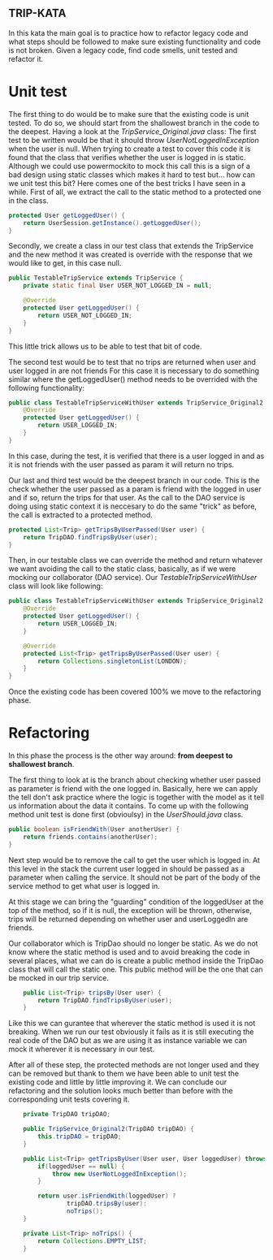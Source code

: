 ## TRIP-KATA ##

In this kata the main goal is to practice how to refactor legacy code and what steps should be
followed to make sure existing functionality and code is not broken.
Given a legacy code, find code smells, unit tested and refactor it.

# Unit test #
The first thing to do would be to make sure that the existing code is unit tested. To do so, we should start from the shallowest branch in the code to the deepest.
Having a look at the *TripService_Original.java* class:
The first test to be written would be that it should throw *UserNotLoggedInException* when the user is null.
When trying to create a test to cover this code it is found that the class that verifies whether
the user is logged in is static. Although we could use powermockito to mock this call this is a sign
of a bad design using static classes which makes it hard to test but... how can we unit test this bit?
Here comes one of the best tricks I have seen in a while.
First of all, we extract the call to the static method to a protected one in the class.
```java
protected User getLoggedUser() {
    return UserSession.getInstance().getLoggedUser();
}
```

Secondly, we create a class in our test class that extends the TripService and the new method
it was created is override with the response that we would like to get, in this case null.

```java
public TestableTripService extends TripService {
    private static final User USER_NOT_LOGGED_IN = null;

    @Override
    protected User getLoggedUser() {
        return USER_NOT_LOGGED_IN;
    }
}
```

This little trick allows us to be able to test that bit of code.

The second test would be to test that no trips are returned when user and user logged in are not friends
For this case it is necessary to do something similar where the getLoggedUser() method needs to be
overrided with the following functionality:

```java
public class TestableTripServiceWithUser extends TripService_Original2 {
    @Override
    protected User getLoggedUser() {
        return USER_LOGGED_IN;
    }
}
```

In this case, during the test, it is verified that there is a user logged in and
as it is not friends with the user passed as param it will return no trips.

Our last and third test would be the deepest branch in our code. This is
the check whether the user passed as a param is friend with the logged in user
and if so, return the trips for that user.
As the call to the DAO service is doing using static context it is neccesary
to do the same "trick" as before, the call is extracted to a protected method.

```java
protected List<Trip> getTripsByUserPassed(User user) {
    return TripDAO.findTripsByUser(user);
}
```

Then, in our testable class we can override the method and return whatever we want
avoiding the call to the static class, basically, as if we were mocking our
collaborator (DAO service). Our *TestableTripServiceWithUser* class will look like following:

```java
public class TestableTripServiceWithUser extends TripService_Original2 {
	@Override
	protected User getLoggedUser() {
	    return USER_LOGGED_IN;
	}

	@Override
	protected List<Trip> getTripsByUserPassed(User user) {
	    return Collections.singletonList(LONDON);
	}
}
```

Once the existing code has been covered 100% we move to the refactoring phase.

# Refactoring #
In this phase the process is the other way around: **from deepest to shallowest branch**.

The first thing to look at is the branch about checking whether user passed
as parameter is friend with the one logged in. Basically, here we can apply the
tell don't ask practice where the logic is together with the model as it tell us
information about the data it contains. To come up with the following method unit test
is done first (obvioulsy) in the *UserShould.java* class.

```java
public boolean isFriendWith(User anotherUser) {
    return friends.contains(anotherUser);
}
```

Next step would be to remove the call to get the user which is logged in.
At this level in the stack the current user logged in should be passed as
a parameter when calling the service. It should not be part of the body of the
service method to get what user is logged in.

At this stage we can bring the "guarding" condition of the loggedUser at the top
of the method, so if it is null, the exception will be thrown, otherwise,
trips will be returned depending on whether user and userLoggedIn are friends.

Our collaborator which is TripDao should no longer be static. As
we do not know where the static method is used and to avoid breaking the code
in several places, what we can do is create a public method inside the TripDao class
that will call the static one. This public method will be the one that can be mocked
in our trip service.

```java
    public List<Trip> tripsBy(User user) {
        return TripDAO.findTripsByUser(user);
    }
```

Like this we can gurantee that wherever the static method is used it is not breaking.
When we run our test obviously it fails as it is still executing the real code of the
DAO but as we are using it as instance variable we can mock it wherever it is
necessary in our test.

After all of these step, the protected methods are not longer used and they
can be removed but thank to them we have been able to unit test the existing code
and little by little improving it.
We can conclude our refactoring and the solution looks
much better than before with the corresponding unit tests covering it.

```java
    private TripDAO tripDAO;

	public TripService_Original2(TripDAO tripDAO) {
		this.tripDAO = tripDAO;
	}

	public List<Trip> getTripsByUser(User user, User loggedUser) throws UserNotLoggedInException {
		if(loggedUser == null) {
			throw new UserNotLoggedInException();
		}

		return user.isFriendWith(loggedUser) ?
				tripDAO.tripsBy(user):
				noTrips();
	}

	private List<Trip> noTrips() {
        return Collections.EMPTY_LIST;
    }
```




